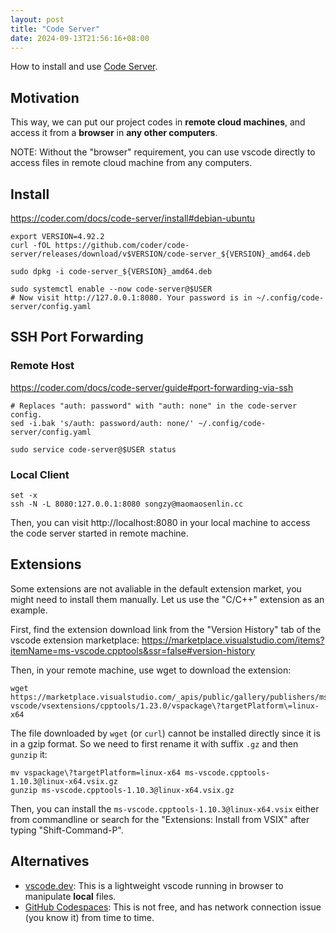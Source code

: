 ```yaml
---
layout: post
title: "Code Server"
date: 2024-09-13T21:56:16+08:00
---
```


How to install and use [Code Server](https://github.com/coder/code-server).

## Motivation

This way, we can put our project codes in **remote cloud machines**, and access it from a **browser** in **any other computers**.

NOTE: Without the "browser" requirement, you can use vscode directly to access files in remote cloud machine from any computers.

## Install

https://coder.com/docs/code-server/install#debian-ubuntu

```
export VERSION=4.92.2
curl -fOL https://github.com/coder/code-server/releases/download/v$VERSION/code-server_${VERSION}_amd64.deb
```

```
sudo dpkg -i code-server_${VERSION}_amd64.deb
```

```
sudo systemctl enable --now code-server@$USER
# Now visit http://127.0.0.1:8080. Your password is in ~/.config/code-server/config.yaml
```

## SSH Port Forwarding

### Remote Host

https://coder.com/docs/code-server/guide#port-forwarding-via-ssh

```
# Replaces "auth: password" with "auth: none" in the code-server config.
sed -i.bak 's/auth: password/auth: none/' ~/.config/code-server/config.yaml
```

```
sudo service code-server@$USER status
```

### Local Client

```
set -x
ssh -N -L 8080:127.0.0.1:8080 songzy@maomaosenlin.cc
```

Then, you can visit http://localhost:8080 in your local machine to access the code server started in remote machine.

## Extensions

Some extensions are not avaliable in the default extension market, you might need to install them manually. Let us use the "C/C++" extension as an example.

First, find the extension download link from the "Version History" tab of the vscode extension marketplace: 
<https://marketplace.visualstudio.com/items?itemName=ms-vscode.cpptools&ssr=false#version-history>

Then, in your remote machine, use wget to download the extension:

```
wget https://marketplace.visualstudio.com/_apis/public/gallery/publishers/ms-vscode/vsextensions/cpptools/1.23.0/vspackage\?targetPlatform\=linux-x64
```

The file downloaded by `wget` (or `curl`) cannot be installed directly since it is in a gzip format. So we need to first rename it with suffix `.gz` and then `gunzip` it:

```
mv vspackage\?targetPlatform=linux-x64 ms-vscode.cpptools-1.10.3@linux-x64.vsix.gz
gunzip ms-vscode.cpptools-1.10.3@linux-x64.vsix.gz
```

Then, you can install the `ms-vscode.cpptools-1.10.3@linux-x64.vsix` either from commandline or search for the "Extensions: Install from VSIX" after typing "Shift-Command-P".

## Alternatives

- [vscode.dev](https://code.visualstudio.com/blogs/2021/10/20/vscode-dev): This is a lightweight vscode running in browser to manipulate **local** files.
- [GitHub Codespaces](https://github.com/features/codespaces): This is not free, and has network connection issue (you know it) from time to time.
